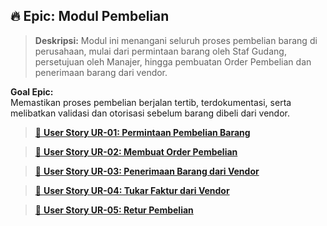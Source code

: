 ## :fire: Epic: Modul Pembelian
> **Deskripsi:** Modul ini menangani seluruh proses pembelian barang di perusahaan, mulai dari permintaan barang oleh Staf Gudang, persetujuan oleh Manajer, hingga pembuatan Order Pembelian dan penerimaan barang dari vendor.
> 

**Goal Epic:**<br>
Memastikan proses pembelian berjalan tertib, terdokumentasi, serta melibatkan validasi dan otorisasi sebelum barang dibeli dari vendor.

> [:toolbox: **User Story UR-01: Permintaan Pembelian Barang**](/docs/user_story/ur_01.md)

> [:toolbox: **User Story UR-02: Membuat Order Pembelian**](/docs/user_story/ur_02.md)

> [:toolbox: **User Story UR-03: Penerimaan Barang dari Vendor**](/docs/user_story/ur_03.md)

> [:toolbox: **User Story UR-04: Tukar Faktur dari Vendor**](/docs/user_story/ur_04.md)

> [:toolbox: **User Story UR-05: Retur Pembelian**](/docs/user_story/ur_05.md)